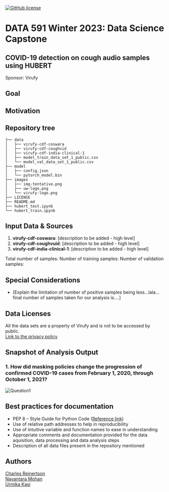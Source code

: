 
[![GitHub license](https://github.com/nayantaramohan/DATA-591-Team-Virufy/blob/main/LICENSE)](https://github.com/nayantaramohan/DATA-591-Team-Virufy/blob/main/LICENSE)

# DATA 591 Winter 2023: Data Science Capstone
## COVID-19 detection on cough audio samples using HUBERT 
Sponsor: Virufy

## Goal


## Motivation
 

## Repository tree
```
├── data
│   ├── virufy-cdf-coswara
│   ├── virufy-cdf-coughvid
│   ├── virufy-cdf-india-clinical-1
│   ├── model_train_data_set_1_public.csv
│   └── model_val_data_set_1_public.csv
├── model
│   ├── config.json
│   └── pytorch_model.bin
├── images
│   ├── img-tentative.png
│   ├── uw-logo.png
│   └── virufy-logo.png
├── LICENSE
├── README.md
├── hubert_test.ipynb
└── hubert_train.ipynb

```

## Input Data & Sources
1. **virufy-cdf-coswara**: [description to be added - high level]
2. **virufy-cdf-coughvuid**: [description to be added - high level]
3. **virufy-cdf-india-clinical-1**: [description to be added - high level]

Total number of samples:
Number of training samples:
Number of validation samples:

## Special Considerations
- [Explain the limitation of number of positive samples being less...lala... final number of samples taken for our analysis is....]

## Data Licenses
All the data sets are a property of Virufy and is not to be accessed by public.   
[Link to the privacy policy](https://drive.google.com/file/d/1EB_9q8nSxvJXWMtCfxCWmisM-n03TJYz/view)


## Snapshot of Analysis Output
### 1.	How did masking policies change the progression of confirmed COVID-19 cases from February 1, 2020, through October 1, 2021?
![Question1](output_viz/img1_common_analysis.png)  


## Best practices for documentation
- PEP 8 – Style Guide for Python Code ([Reference link](https://peps.python.org/pep-0008/))
- Use of relative path addresses to help in reproducibility
- Use of intuitive variable and function names to ease in understanding
- Appropriate comments and documentation provided for the data aquisition, data processing and data analysis steps
- Description of all data files present in the repository mentioned


## Authors
[Charles Reinertson](https://github.com/charles-reinertson)  
[Nayantara Mohan](https://github.com/nayantaramohan)  
[Urmika Kasi](https://github.com/urmikakasi)

